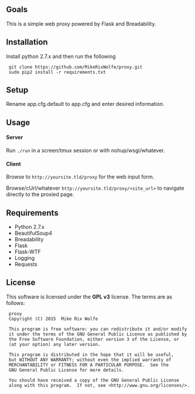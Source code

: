 ## Goals
This is a simple web proxy powered by Flask and Breadability.

## Installation
Install python 2.7.x and then run the following

     git clone https://github.com/MikeRixWolfe/proxy.git
     sudo pip2 install -r requirements.txt

## Setup
Rename app.cfg.default to app.cfg and enter desired information.

## Usage
#### Server
Run `./run` in a screen/tmux session or with nohup/wsgi/whatever.
#### Client
Browse to `http://yoursite.tld/proxy` for the web input form.

Browse/cUrl/whatever `http://yoursite.tld/proxy/<site_url>` to navigate directly to the proxied page.

## Requirements
* Python 2.7.x
* BeautifulSoup4
* Breadability
* Flask
* Flask-WTF
* Logging
* Requests

## License
This software is licensed under the **GPL v3** license. The terms are as follows:
     
     proxy
     Copyright (C) 2015  Mike Rix Wolfe
     
     This program is free software: you can redistribute it and/or modify
     it under the terms of the GNU General Public License as published by
     the Free Software Foundation, either version 3 of the License, or
     (at your option) any later version.
     
     This program is distributed in the hope that it will be useful,
     but WITHOUT ANY WARRANTY; without even the implied warranty of
     MERCHANTABILITY or FITNESS FOR A PARTICULAR PURPOSE.  See the
     GNU General Public License for more details.
     
     You should have received a copy of the GNU General Public License
     along with this program.  If not, see <http://www.gnu.org/licenses/>.
